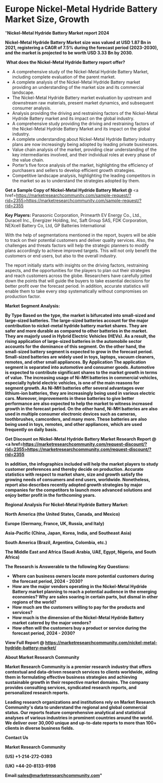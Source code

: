 # Europe Nickel-Metal Hydride Battery Market Size, Growth
"<strong>Nickel-Metal Hydride Battery Market report 2024</strong>

<strong>Nickel-Metal Hydride Battery Market size was valued at USD 1.87 Bn in 2021, registering a CAGR of 7.5% during the forecast period (2023-2030), and the market is projected to be worth USD 3.33 Bn by 2030.</strong>

 <strong><b>What does the Nickel-Metal Hydride Battery report offer?</b></strong>
<ul>
  <li>A comprehensive study of the Nickel-Metal Hydride Battery Market, including complete evaluation of the parent market.</li>
  <li>A complete analysis of the Nickel-Metal Hydride Battery market providing an understanding of the market size and its commercial landscape.</li>
  <li>The Nickel-Metal Hydride Battery market evaluation by upstream and downstream raw materials, present market dynamics, and subsequent consumer analysis.</li>
  <li>Analysis providing the driving and restraining factors of the Nickel-Metal Hydride Battery market and its impact on the global industry.</li>
  <li>A comprehensive study providing the driving and restraining factors of the Nickel-Metal Hydride Battery Market and its impact on the global industry.</li>
  <li>A complete understanding about Nickel-Metal Hydride Battery industry plans are now increasingly being adopted by leading private businesses.</li>
  <li>Value chain analysis of the market, providing clear understanding of the key intermediaries involved, and their individual roles at every phase of the value chain.</li>
  <li>Porter’s five force analysis of the market, highlighting the efficiency of purchasers and sellers to develop efficient growth strategies.</li>
  <li>Competitive landscape analysis, highlighting the leading competitors in the market so as to understand the strategies adopted by them.</li>
</ul>

<strong>Get a Sample Copy of Nickel-Metal Hydride Battery Market @ </strong><a href=https://marketresearchcommunity.com/sample-request/?rid=2355><u>https://marketresearchcommunity.com/sample-request/?rid=2355</u></a>

<strong>Key Players:</strong> 
Panasonic Corporation, Primearth EV Energy Co., Ltd., Duracell Inc., Energizer Holding, Inc, Saft Group SAS, FDK Corporation, NEXcell Battery Co, Ltd, GP Batteries International

With the help of segmentations mentioned in the report, buyers will be able to track on their potential customers and deliver quality services. Also, the challenges and threats factors will help the strategic planners to modify plans accordingly to achieve improved targets. This will not only benefit the customers or end users, but also to the overall industry.

The report initially starts with insights on the driving factors, restraining aspects, and the opportunities for the players to plan out their strategies and reach customers across the globe. Researchers have carefully jotted down the points that will guide the buyers to take essential decisions for better profit over the forecast period. In addition, accurate statistics will enable them to take every step systematically without compromises on production factor.

<strong>Market Segment Analysis:</strong>


<strong><strong>By Type</strong></h4>
Based on the type, the market is bifurcated into small-sized and large-sized batteries. The large-sized batteries account for the major contribution to nickel-metal hydride battery market shares. They are safer and more durable as compared to other batteries in the market. They are majorly used in Hybrid Electric Vehicles (HEVs). As a result, the rising application of large-sized batteries in the automobile sector accounts for the dominance of this segment. On the other hand, the small-sized battery segment is expected to grow in the forecast period. Small-sized batteries are widely used in toys, laptops, vacuum cleaners, remotes, and other small appliances.
<strong><strong>By Application</strong></h4>
The application segment is separated into automotive and consumer goods. Automotive is expected to contribute significant shares to the market growth in terms of value. The increasing usage of Ni-MH batteries in commercial vehicles, especially hybrid electric vehicles, is one of the main reasons for segment growth. As Ni-MH batteries offer several advantages over lithium-ion batteries, they are increasingly being used in various electric cars. Moreover, improvements in these batteries to give better performance are also expected to help the market to witness increased growth in the forecast period. On the other hand, Ni-MH batteries are also used in multiple consumer electronic devices such as cameras, toothbrushes, camcorders, and many more. These batteries are also being used in toys, remotes, and other appliances, which are used frequently on daily basis.

<strong>Get Discount on Nickel-Metal Hydride Battery Market Research Report @ </b></strong><a href=https://marketresearchcommunity.com/request-discount/?rid=2355><u>https://marketresearchcommunity.com/request-discount/?rid=2355</u></a>

In addition, the infographics included will help the market players to study customer preferences and thereby decide on production. Accurate statistics with respect to market share, size and growth satisfy the growing needs of consumers and end users, worldwide. Nonetheless, report also describes recently adopted growth strategies by major companies for the competitors to launch more advanced solutions and enjoy better profit in the forthcoming years.

<strong>Regional Analysis For Nickel-Metal Hydride Battery Market:</strong>

<strong>North America</strong> (the United States, Canada, and Mexico)

<strong>Europe</strong> (Germany, France, UK, Russia, and Italy)

<strong>Asia-Pacific</strong> (China, Japan, Korea, India, and Southeast Asia)

<strong>South America</strong> (Brazil, Argentina, Colombia, etc.)

<strong>The Middle East and Africa</strong> (Saudi Arabia, UAE, Egypt, Nigeria, and South Africa)

<strong>The Research is Answerable to the following Key Questions:</strong>
<ul>
 	<li>Where can business owners locate more potential customers during the forecast period, 2024 - 2030?</li>
 	<li>How are the major vendors operating in the Nickel-Metal Hydride Battery market planning to reach a potential audience in the emerging economies? Why are sales soaring in certain parts, but dismal in other regions of the world?</li>
 	<li>How much are the customers willing to pay for the products and services?</li>
 	<li>How much is the dimension of the Nickel-Metal Hydride Battery market catered by the major vendors?</li>
 	<li>How often will the customers buy a product or service during the forecast period, 2024 - 2030?</li>
</ul>

<strong>View Full Report @</strong> <a href=https://marketresearchcommunity.com/nickel-metal-hydride-battery-market/>https://marketresearchcommunity.com/nickel-metal-hydride-battery-market/</a>

<strong>About Market Research Community</strong>

Market Research Community is a premier research industry that offers contextual and data-driven research services to clients worldwide, aiding them in formulating effective business strategies and achieving sustainable growth in their respective market domains. The company provides consulting services, syndicated research reports, and personalized research reports.

Leading research organizations and institutions rely on Market Research Community's data to understand the regional and global commercial status. Our reports feature comprehensive analytical and statistical analyses of various industries in prominent countries around the world. We deliver over 30,000 unique and up-to-date reports to more than 100+ clients in diverse business fields.

<strong>Contact Us</strong>

<strong>Market Research Community</strong>

(US) +1-214-272-0393

(UK) +44-20-8133-9198

<strong>Email:</strong>sales@marketresearchcommunity.com"
